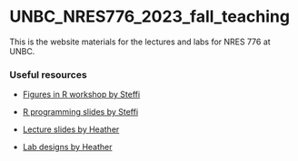 # UNBC_NRES776_2023_fall_teaching
This is the website materials for the lectures and labs for NRES 776 at UNBC.

### Useful resources

- [Figures in R workshop by Steffi](https://github.com/steffilazerte/Figures-in-R/tree/main)

- [R programming slides by Steffi](https://github.com/steffilazerte/NRI_7350/tree/main/slides)

- [Lecture slides by Heather](https://github.com/SunnyTseng/UNBC_NRES776_2023_fall_teaching/tree/main/Old%20files%20for%20reference/Lectures)

- [Lab designs by Heather](https://github.com/SunnyTseng/UNBC_NRES776_2023_fall_teaching/tree/main/Old%20files%20for%20reference/Lectures)
